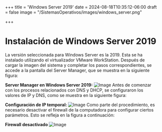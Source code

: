 +++
title = 'Windows Server 2019'
date = 2024-08-18T10:35:12-06:00
draft = false
image = "/SistemasOperativos/images/windows_server.png"

+++
# Instalación de Windows Server 2019

La versión seleccionada para Windows Server es la 2019. Esta se ha instalado utilizando el virtualizador VMware WorkStation. Después de cargar la imagen del sistema y completar los pasos correspondientes, se accede a la pantalla del Server Manager, que se muestra en la siguiente figura:

**Server Manager en Windows Server 2019:**
![Image](/SistemasOperativos/images/server_manager.png)
Antes de comenzar con los procesos relacionados con DNS y DHCP, se configuraron los valores de IP y DNS, como se muestra en la siguiente figura:

**Configuración de IP temporal:**
![Image](/SistemasOperativos/images/IP_temporal.png)
Como parte del procedimiento, es necesario desactivar el firewall de la computadora para configurar ciertos parámetros. Esto se refleja en la figura a continuación:

**Firewall desactivado**
![Image](/SistemasOperativos/images/FW.png)

